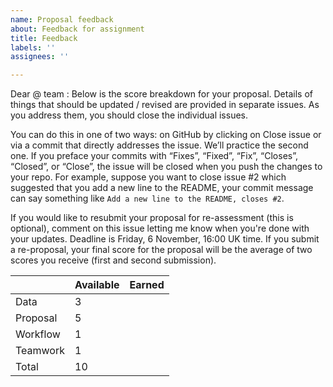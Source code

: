 ```yaml
---
name: Proposal feedback
about: Feedback for assignment
title: Feedback
labels: ''
assignees: ''

---
```


Dear @ team : Below is the score breakdown for your proposal. Details of things that should be updated / revised are provided in separate issues. As you address them, you should close the individual issues. 

You can do this in one of two ways: on GitHub by clicking on Close issue or via a commit that directly addresses the issue. We’ll practice the second one. If you preface your commits with “Fixes”, “Fixed”, “Fix”, “Closes”, “Closed”, or “Close”, the issue will be closed when you push the changes to your repo. For example, suppose you want to close issue #2 which suggested that you add a new line to the README, your commit message can say something like `Add a new line to the README, closes #2`.

If you would like to resubmit your proposal for re-assessment (this is optional), comment on this issue letting me know when you're done with your updates. Deadline is Friday, 6 November, 16:00 UK time. If you submit a re-proposal, your final score for the proposal will be the average of two scores you receive (first and second submission).


|           | Available | Earned |
|-----------|-----------|--------|
| Data      |      3    |        |
| Proposal  |      5    |        |
| Workflow  |      1    |        |
| Teamwork  |      1    |        |
| Total     |     10    |        |
